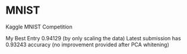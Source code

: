 # MNIST
Kaggle MNIST Competition

My Best Entry 0.94129 (by only scaling the data)
Latest submission has 0.93243 accuracy (no improvement provided after PCA whitening)
